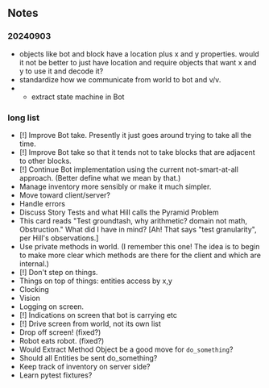 ## Notes

### 20240903

* objects like bot and block have a location plus x and y properties.
  would it not be better to just have location and require objects
  that want x and y to use it and decode it?
* standardize how we communicate from world to bot and v/v.
* * extract state machine in Bot

### long list

* [!] Improve Bot take. Presently it just goes around trying to take
  all the time.
* [!] Improve Bot take so that it tends not to take blocks that are
  adjacent to other blocks.
* [!] Continue Bot implementation using the current not-smart-at-all
  approach. (Better define what we mean by that.)
* Manage inventory more sensibly or make it much simpler.
* Move toward client/server?
* Handle errors
* Discuss Story Tests and what Hill calls the Pyramid Problem
* This card reads "Test groundtash, why arithmetic? domain not math,
  Obstruction." What did I have in
  mind? [Ah! That says "test granularity", per Hill's observations.]
* Use private methods in world. (I remember this one! The idea is to
  begin to make more clear which methods are there for the client and
  which are internal.)
* [!] Don't step on things.
* Things on top of things: entities access by x,y
* Clocking
* Vision
* Logging on screen.
* [!] Indications on screen that bot is carrying etc
* [!] Drive screen from world, not its own list
* Drop off screen! (fixed?)
* Robot eats robot. (fixed?)
* Would Extract Method Object be a good move for `do_something`?
* Should all Entities be sent do_something?
* Keep track of inventory on server side?
* Learn pytest fixtures?